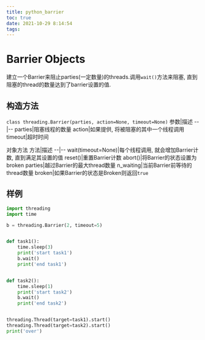 ```yaml
---
title: python_barrier
toc: true
date: 2021-10-29 8:14:54
tags:
---
```


# Barrier Objects
建立一个Barrier来阻止parties(一定数量)的threads.调用`wait()`方法来阻塞, 直到阻塞的thread的数量达到了barrier设置的值.


## 构造方法
`class threading.Barrier(parties, action=None, timeout=None)`
参数|描述
--|--
parties|阻塞线程的数量
action|如果提供, 将被阻塞的其中一个线程调用
timeout|超时时间

对象方法
方法|描述
--|--
wait(timeout=None)|每个线程调用, 就会增加Barrier计数, 直到满足其设置的值
reset()|重置Barrier计数
abort()|将Barrier的状态设置为broken
parties|越过Barrier的最大thread数量
n_waiting|当前Barrier前等待的thread数量
broken|如果Barrier的状态是Broken则返回`true`

## 样例

```python
import threading
import time

b = threading.Barrier(2, timeout=5)


def task1():
    time.sleep(3)
    print('start task1')
    b.wait()
    print('end task1')


def task2():
    time.sleep(1)
    print('start task2')
    b.wait()
    print('end task2')


threading.Thread(target=task1).start()
threading.Thread(target=task2).start()
print('over')
```
